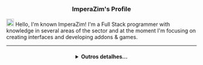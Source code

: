 

<h3 align="center">ImperaZim's Profile</h2>

<img width="20px" src="https://cdn.discordapp.com/emojis/1008073010768519268.png?size=2048"></img> Hello, I'm known ImperaZim!  I'm a Full Stack programmer with knowledge in several areas of the sector and at the moment I'm focusing on creating interfaces and developing addons & games. 

---

<h4 align="center">
<details>
<summary>Outros detalhes...</summary>
 <h1> Github Stats </h1>
  <a href="https://github.com/ImperaZim">
   <img align="center" src="https://github-readme-stats.vercel.app/api/?username=ImperaZim&show_icons=true&hide_border=true&theme=transparent&count_private=true">
  </a>
 <br>
  <a href="https://github.com/ImperaZim">
    <img
      align="center"
      height="150em"
      src="https://github-readme-stats.vercel.app/api/top-langs/?username=ImperaZim&show_icons=true&hide_border=true&include_all_commits=true&count_private=true&layout=compact&theme=transparent"
    />
  </a>
</p>
 
<p align="center">
  <a href="https://github.com/ImperaZim">
    <img
      align="center"
      src="https://github-profile-trophy.vercel.app/?username=ImperaZim&theme=transparent&no-frame=true&row=1&&margin-w=0&no-bg=true"
    />
  </a>
</a>
</p>
</p>
</details> 
